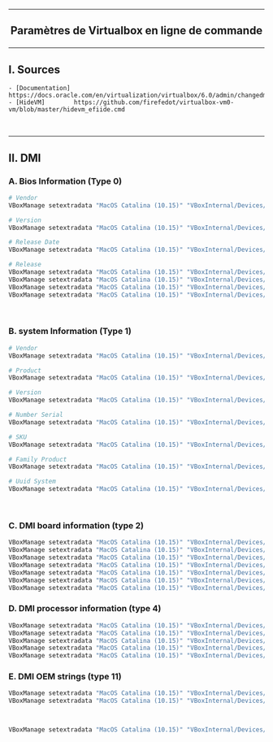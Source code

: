 


--------------------------------------------------------------------------------------------------------------------------------------------------------------------
## <p align='center'> Paramètres de Virtualbox en ligne de commande </p>

--------------------------------------------------------------------------------------------------------------------------------------------------------------------
## I. Sources
```
- [Documentation] https://docs.oracle.com/en/virtualization/virtualbox/6.0/admin/changedmi.html
- [HideVM]        https://github.com/firefedot/virtualbox-vm0-vm/blob/master/hidevm_efiide.cmd
```

<br />

--------------------------------------------------------------------------------------------------------------------------------------------------------------------
## II. DMI
### A. Bios Information (Type 0)
```bash
# Vendor
VBoxManage setextradata "MacOS Catalina (10.15)" "VBoxInternal/Devices/efi/0/Config/DmiBIOSVendor"         "Apple Inc."

# Version
VBoxManage setextradata "MacOS Catalina (10.15)" "VBoxInternal/Devices/efi/0/Config/DmiBIOSVersion"        "B52.88Z.0088.B05.0904162222"

# Release Date
VBoxManage setextradata "MacOS Catalina (10.15)" "VBoxInternal/Devices/efi/0/Config/DmiBIOSReleaseDate"    "08/10/13"

# Release
VBoxManage setextradata "MacOS Catalina (10.15)" "VBoxInternal/Devices/efi/0/Config/DmiBIOSReleaseMajor"   "5"
VBoxManage setextradata "MacOS Catalina (10.15)" "VBoxInternal/Devices/efi/0/Config/DmiBIOSReleaseMinor"   "9"
VBoxManage setextradata "MacOS Catalina (10.15)" "VBoxInternal/Devices/efi/0/Config/DmiBIOSFirmwareMajor"  "1"
VBoxManage setextradata "MacOS Catalina (10.15)" "VBoxInternal/Devices/efi/0/Config/DmiBIOSFirmwareMinor"  "0"
```

<br />

### B. system Information (Type 1)
```bash
# Vendor
VBoxManage setextradata "MacOS Catalina (10.15)" "VBoxInternal/Devices/efi/0/Config/DmiSystemVendor"       "Apple Inc."

# Product
VBoxManage setextradata "MacOS Catalina (10.15)" "VBoxInternal/Devices/efi/0/Config/DmiSystemProduct"      "MacBook5,2"

# Version
VBoxManage setextradata "MacOS Catalina (10.15)" "VBoxInternal/Devices/efi/0/Config/DmiSystemVersion"      "1.0"

# Number Serial
VBoxManage setextradata "MacOS Catalina (10.15)" "VBoxInternal/Devices/efi/0/Config/DmiSystemSerial"       "CSN12345678901234567"

# SKU
VBoxManage setextradata "MacOS Catalina (10.15)" "VBoxInternal/Devices/efi/0/Config/DmiSystemSKU"          "FM550EA#ACB"

# Family Product
VBoxManage setextradata "MacOS Catalina (10.15)" "VBoxInternal/Devices/efi/0/Config/DmiSystemFamily"       "Ultrabook"

# Uuid System
VBoxManage setextradata "MacOS Catalina (10.15)" "VBoxInternal/Devices/efi/0/Config/DmiSystemUuid"         "B5FA3000-9403-81E0-3ADA-F46D045CB676"
```


<br />

### C. DMI board information (type 2)
```bash
VBoxManage setextradata "MacOS Catalina (10.15)" "VBoxInternal/Devices/efi/0/Config/DmiBoardVendor"        "Apple Inc."
VBoxManage setextradata "MacOS Catalina (10.15)" "VBoxInternal/Devices/efi/0/Config/DmiBoardProduct"       "Mac-F22788AA"
VBoxManage setextradata "MacOS Catalina (10.15)" "VBoxInternal/Devices/efi/0/Config/DmiBoardVersion"       "3.0"
VBoxManage setextradata "MacOS Catalina (10.15)" "VBoxInternal/Devices/efi/0/Config/DmiBoardSerial"        "BSN12345678901234567"
VBoxManage setextradata "MacOS Catalina (10.15)" "VBoxInternal/Devices/efi/0/Config/DmiBoardAssetTag"      "Base Board Asset Tag#"
VBoxManage setextradata "MacOS Catalina (10.15)" "VBoxInternal/Devices/efi/0/Config/DmiBoardLocInChass"    "Board Loc In"
VBoxManage setextradata "MacOS Catalina (10.15)" "VBoxInternal/Devices/efi/0/Config/DmiBoardBoardType"     "10"
```


### D. DMI processor information (type 4)
```bash
VBoxManage setextradata "MacOS Catalina (10.15)" "VBoxInternal/Devices/efi/0/Config/DmiChassisVendor"      "Apple Inc."
VBoxManage setextradata "MacOS Catalina (10.15)" "VBoxInternal/Devices/efi/0/Config/DmiChassisType"        "10"
VBoxManage setextradata "MacOS Catalina (10.15)" "VBoxInternal/Devices/efi/0/Config/DmiChassisVersion"     "Mac-F22788AA"
VBoxManage setextradata "MacOS Catalina (10.15)" "VBoxInternal/Devices/efi/0/Config/DmiChassisSerial"      "CSN12345678901234567"
VBoxManage setextradata "MacOS Catalina (10.15)" "VBoxInternal/Devices/efi/0/Config/DmiChassisAssetTag"    ""Apple
```

### E. DMI OEM strings (type 11)
```bash
VBoxManage setextradata "MacOS Catalina (10.15)" "VBoxInternal/Devices/efi/0/Config/DmiOEMVBoxVer"         ""
VBoxManage setextradata "MacOS Catalina (10.15)" "VBoxInternal/Devices/efi/0/Config/DmiOEMVBoxRev"         ""



VBoxManage setextradata "MacOS Catalina (10.15)" "VBoxInternal/Devices/efi/0/Config/
```
